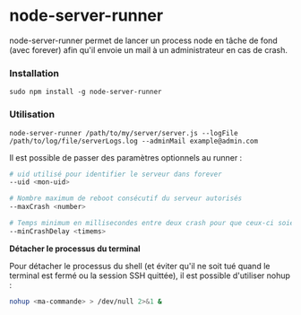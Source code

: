 # node-server-runner

node-server-runner permet de lancer un process node en tâche de fond (avec forever)
afin qu'il envoie un mail à un administrateur en cas de crash.

### Installation

```
sudo npm install -g node-server-runner
```

### Utilisation


```
node-server-runner /path/to/my/server/server.js --logFile /path/to/log/file/serverLogs.log --adminMail example@admin.com
```

Il est possible de passer des paramètres optionnels au runner :

```bash
# uid utilisé pour identifier le serveur dans forever
--uid <mon-uid>

# Nombre maximum de reboot consécutif du serveur autorisés
--maxCrash <number>

# Temps minimum en millisecondes entre deux crash pour que ceux-ci soient considérés comme "consécutifs"
--minCrashDelay <timems>
```

__Détacher le processus du terminal__

Pour détacher le processus du shell (et éviter qu'il ne soit tué quand le terminal est fermé ou la
session SSH quittée), il est possible d'utiliser nohup :

```bash
nohup <ma-commande> > /dev/null 2>&1 &
```
